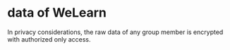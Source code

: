 # data of WeLearn
In privacy considerations, the raw data of any group member is encrypted with authorized only access.